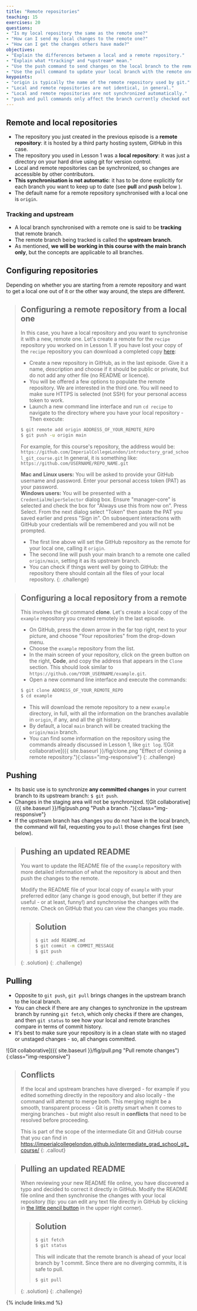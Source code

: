 ```yaml
---
title: "Remote repositories"
teaching: 15
exercises: 20
questions:
- "Is my local repository the same as the remote one?"
- "How can I send my local changes to the remote one?"
- "How can I get the changes others have made?"
objectives:
- "Explain the differences between a local and a remote repository."
- "Explain what *tracking* and *upstream* mean."
- "Use the push command to send changes on the local branch to the remote one."
- "Use the pull command to update your local branch with the remote one."
keypoints:
- "origin is typically the name of the remote repository used by git."
- "Local and remote repositories are not identical, in general."
- "Local and remote repositories are not synchronized automatically."
- "push and pull commands only affect the branch currently checked out."
---
```


## Remote and local repositories

- The repository you just created in the previous episode is a **remote
  repository**: it is hosted by a third party hosting system, GitHub in this
  case.
- The repository you used in Lesson 1 was a **local repository**: it was just a
  directory on your hard drive using git for version control.
- Local and remote repositories can be synchronized, so changes are accessible
  by other contributors.
- **This synchronisation is not automatic**: it has to be done explicitly for
  each branch you want to keep up to date (see **pull** and **push** below ).
- The default name for a remote repository synchronised with a local one is
  `origin`.

### Tracking and upstream

- A local branch synchronised with a remote one is said to be **tracking** that
  remote branch.
- The remote branch being tracked is called the **upstream branch**.
- As mentioned, **we will be working in this course with the main branch only**, but the
  concepts are applicable to all branches.

## Configuring repositories

Depending on whether you are starting from a remote repository and want to get a
local one out of it or the other way around, the steps are different.

> ## Configuring a remote repository from a local one
>
> In this case, you have a local repository and you want to synchronise it with
> a new, remote one. Let's create a remote for the `recipe` repository you
> worked on in Lesson 1. If you have lost your copy of the `recipe` repository
> you can download a completed copy [here](../code/recipe_complete.zip):
>
> - Create a new repository in GitHub, as in the last episode. Give it a name,
>   description and choose if it should be public or private, but do not add any
>   other file (no README or licence).
> - You will be offered a few options to populate the remote repository. We are
>   interested in the third one. You will need to make sure HTTPS is selected
>   (not SSH) for your personal access token to work.
> - Launch a new command line interface and run `cd recipe` to navigate to the
>   directory where you have your local repository - Then execute:
>
>```bash
>$ git remote add origin ADDRESS_OF_YOUR_REMOTE_REPO 
>$ git push -u origin main
>```
> For example, for this course's repository, the address would be:
> `https://github.com/ImperialCollegeLondon/introductory_grad_school_git_course.git`
> In general, it is something like: `https://github.com/USERNAME/REPO_NAME.git`
> 
> **Mac and Linux users:** You will be asked to provide your GitHub username and password.
> Enter your personal access token (PAT) as your password.   
> **Windows users:** You will be presented with a `CredentialHelperSelector` dialog box. 
> Ensure "manager-core" is selected and check the box for "Always use this from now 
> on". Press Select. From the next dialog select "Token" then paste the PAT you saved 
> earlier and press "Sign in". On subsequent interactions with GitHub your credentials 
> will be remembered and you will not be prompted. 
>
>- The first line above will set the GitHub repository as the remote for your
> local one, calling it `origin`.
>- The second line will push your main branch to a remote one called
>  `origin/main`, setting it as its upstream branch.
> - You can check if things went well by going to GitHub: the repository there
>   should contain all the files of your local repository.
{: .challenge}

> ## Configuring a local repository from a remote
> This involves the git command **clone**. Let's create a local copy of the
> `example` repository you created remotely in the last episode.
>
> - On GitHub, press the down arrow in the far top right, next to your picture, and choose
>   "Your repositories" from the drop-down menu.
> - Choose the `example` repository from the list.
> - In the main screen of your repository, click on the green button on the
>   right, **Code**, and copy the address that appears in the `Clone` section. This
>   should look similar to `https://github.com/YOUR_USERNAME/example.git`. 
> - Open a new command line interface and execute the commands:
>
> ```bash
> $ git clone ADDRESS_OF_YOUR_REMOTE_REPO
> $ cd example
> ```
> - This will download the remote repository to a new `example` directory, in
>   full, with all the information on the branches available in `origin`, if any, and
>   all the git history.
> - By default, a local `main` branch will be created tracking the
>   `origin/main` branch.
> - You can find some information on the repository using the commands already
>   discussed in Lesson 1, like `git log`.
> ![Git collaborative]({{ site.baseurl }}/fig/clone.png "Effect of cloning a remote repository."){:class="img-responsive"}
{: .challenge}


## Pushing

- Its basic use is to synchronize **any committed changes** in your current
 branch to its upstream branch: `$ git push`.
- Changes in the staging area will not be synchronized.
![Git collaborative]({{ site.baseurl }}/fig/push.png "Push a branch
."){:class="img-responsive"}
- If the upstream branch has changes you do not have in the local branch, the
 command will fail, requesting you to `pull` those changes first (see below).

> ## Pushing an updated README
> You want to update the README file of the `example` repository with more
> detailed information of what the repository is about and then push
> the changes to the remote.
>
> Modify the README file of your local copy of `example` with your preferred
> editor (any change is good enough, but better if they are useful - or at
> least, funny!) and synchronise the changes with the remote. Check on GitHub
> that you can view the changes you made.
>
> > ## Solution
> > ```bash
> > $ git add README.md
> > $ git commit -m COMMIT_MESSAGE
> > $ git push
> > ```
> {: .solution}
{: .challenge}

## Pulling

- Opposite to `git push`, `git pull` brings changes in the upstream branch to the local
 branch.
- You can check if there are any changes to synchronize in the upstream
 branch by running `git fetch`, which only checks if there are changes, and then
  `git status` to see how your local and remote branches compare in terms of
   commit history.
- It's best to make sure your repository is in a clean state with no staged or
  unstaged changes - so, all changes committed.

![Git collaborative]({{ site.baseurl }}/fig/pull.png "Pull remote changes")
{:class="img-responsive"}

> ## Conflicts
>
> If the local and upstream branches have diverged - for example if you edited
> something directly in the repository and also locally - the command will attempt to
> merge both. This merging might be a smooth, transparent process - Git is pretty smart
> when it comes to merging branches - but might also result in **conflicts** that need
> to be resolved before proceeding. 
> 
> This is part of the scope of the intermediate Git and GitHub course that you can find
> in https://imperialcollegelondon.github.io/intermediate_grad_school_git_course/ 
{: .callout}

> ## Pulling an updated README
> When reviewing your new README file online, you have discovered a typo and
> decided to correct it directly in GitHub. Modify the README file online and
> then synchronise the changes with your local repository (tip: you can edit
> any text file directly in GitHub by clicking in [the little pencil button](https://help.github.com/en/github/managing-files-in-a-repository/editing-files-in-your-repository) 
> in the upper right corner).
>
> > ## Solution
> > ```bash
> > $ git fetch
> > $ git status
> > ```
> > This will indicate that the remote branch is ahead of your local branch
> by 1 commit. Since there are no diverging commits, it is safe to pull. 
> > ```bash
> > $ git pull
> > ```
> {: .solution}
{: .challenge}
  
{% include links.md %}
